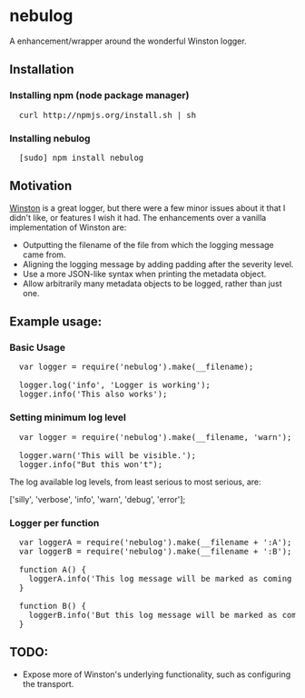 # nebulog

A enhancement/wrapper around the wonderful Winston logger.

## Installation

### Installing npm (node package manager)
<pre>
  curl http://npmjs.org/install.sh | sh
</pre>

### Installing nebulog
<pre>
  [sudo] npm install nebulog
</pre>

## Motivation

[Winston](https://github.com/indexzero/winston) is a great logger, but there
were a few minor issues about it that I didn't like, or features I wish it had.
The enhancements over a vanilla implementation of Winston are:

* Outputting the filename of the file from which the logging message came from.
* Aligning the logging message by adding padding after the severity level.
* Use a more JSON-like syntax when printing the metadata object.
* Allow arbitrarily many metadata objects to be logged, rather than just one.

## Example usage:

### Basic Usage
<pre>
  var logger = require('nebulog').make(__filename);

  logger.log('info', 'Logger is working');
  logger.info('This also works');
</pre>

### Setting minimum log level

<pre>
  var logger = require('nebulog').make(__filename, 'warn');

  logger.warn('This will be visible.');
  logger.info("But this won't");
</pre>

The log available log levels, from least serious to most serious, are:

['silly', 'verbose', 'info', 'warn', 'debug', 'error'];

### Logger per function

<pre>
  var loggerA = require('nebulog').make(__filename + ':A');
  var loggerB = require('nebulog').make(__filename + ':B');

  function A() {
    loggerA.info('This log message will be marked as coming from A');
  }

  function B() {
    loggerB.info('But this log message will be marked as coming from B');
  }
</pre>

## TODO:
* Expose more of Winston's underlying functionality, such as configuring the
  transport.
